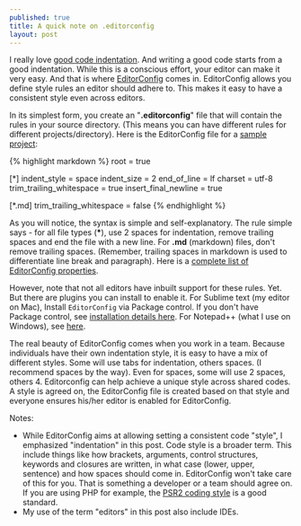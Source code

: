 ```yaml
---
published: true
title: A quick note on .editorconfig
layout: post
---
```

I really love [good code indentation](http://obem.be/2012/09/29/code-indention-it-is-this-simple.html). And writing a good code starts from a good indentation. While this is a conscious effort, your editor can make it very easy. And that is where [EditorConfig](http://editorconfig.org/) comes in. EditorConfig allows you define style rules an editor should adhere to. This makes it easy to have a consistent style even across editors.

In its simplest form, you create an "**.editorconfig**" file that will contain the rules in your source directory. (This means you can have different rules for different projects/directory). Here is the EditorConfig file for a [sample project](https://github.com/kehers/fave):

{% highlight markdown %}
root = true

[*]
indent_style = space
indent_size = 2
end_of_line = lf
charset = utf-8
trim_trailing_whitespace = true
insert_final_newline = true

[*.md]
trim_trailing_whitespace = false
{% endhighlight %}

As you will notice, the syntax is simple and self-explanatory. The rule simple says - for all file types (__*__), use 2 spaces for indentation, remove trailing spaces and end the file with a new line. For **.md** (markdown) files, don't remove trailing spaces. (Remember, trailing spaces in markdown is used to differentiate line break and paragraph). Here is a [complete list of EditorConfig properties](https://github.com/editorconfig/editorconfig/wiki/EditorConfig-Properties).

However, note that not all editors have inbuilt support for these rules. Yet. But there are plugins you can install to enable it. For Sublime text (my editor on Mac), Install ```EditorConfig``` via Package control. If you don't have Package control, see [installation details here](https://packagecontrol.io/installation). For Notepad++ (what I use on Windows), see [here](https://github.com/editorconfig/editorconfig-notepad-plus-plus#readme).

The real beauty of EditorConfig comes when you work in a team. Because individuals have their own indentation style, it is easy to have a mix of different styles. Some will use tabs for indentation, others spaces. (I recommend spaces by the way). Even for spaces, some will use 2 spaces, others 4. Editorconfig can help achieve a unique style across shared codes. A style is agreed on, the EditorConfig file is created based on that style and everyone ensures his/her editor is enabled for EditorConfig.

Notes:

- While EditorConfig aims at allowing setting a consistent code "style", I emphasized "indentation" in this post. Code style is a broader term. This include things like how brackets, arguments, control structures, keywords and closures are written, in what case (lower, upper, sentence) and how spaces should come in. EditorConfig won't take care of this for you. That is something a developer or a team should agree on. If you are using PHP for example, the [PSR2 coding style](http://www.php-fig.org/psr/psr-2/) is a good standard.
- My use of the term "editors" in this post also include IDEs.
